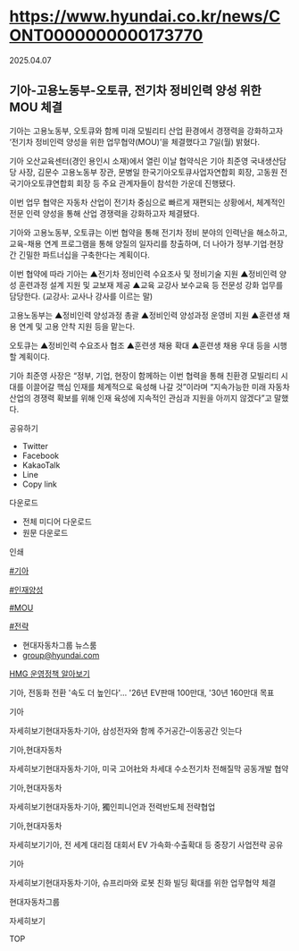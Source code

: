 # https://www.hyundai.co.kr/news/CONT0000000000173770

2025.04.07

## 기아-고용노동부-오토큐, 전기차 정비인력 양성 위한 MOU 체결

기아는 고용노동부, 오토큐와 함께 미래 모빌리티 산업 환경에서 경쟁력을 강화하고자 ‘전기차 정비인력 양성을 위한 업무협약(MOU)’을 체결했다고 7일(월) 밝혔다.

기아 오산교육센터(경인 용인시 소재)에서 열린 이날 협약식은 기아 최준영 국내생산담당 사장, 김문수 고용노동부 장관, 문병일 한국기아오토큐사업자연합회 회장, 고동원 전국기아오토큐연합회 회장 등 주요 관계자들이 참석한 가운데 진행됐다.

이번 업무 협약은 자동차 산업이 전기차 중심으로 빠르게 재편되는 상황에서, 체계적인 전문 인력 양성을 통해 산업 경쟁력을 강화하고자 체결됐다.

기아와 고용노동부, 오토큐는 이번 협약을 통해 전기차 정비 분야의 인력난을 해소하고, 교육-채용 연계 프로그램을 통해 양질의 일자리를 창출하며, 더 나아가 정부∙기업∙현장 간 긴밀한 파트너십을 구축한다는 계획이다.

이번 협약에 따라 기아는 ▲전기차 정비인력 수요조사 및 정비기술 지원 ▲정비인력 양성 훈련과정 설계 지원 및 교보재 제공 ▲교육 교강사 보수교육 등 전문성 강화 업무를 담당한다. (교강사: 교사나 강사를 이르는 말)

고용노동부는 ▲정비인력 양성과정 총괄 ▲정비인력 양성과정 운영비 지원 ▲훈련생 채용 연계 및 고용 안착 지원 등을 맡는다.

오토큐는 ▲정비인력 수요조사 협조 ▲훈련생 채용 확대 ▲훈련생 채용 우대 등을 시행할 계획이다.

기아 최준영 사장은 “정부, 기업, 현장이 함께하는 이번 협력을 통해 친환경 모빌리티 시대를 이끌어갈 핵심 인재를 체계적으로 육성해 나갈 것”이라며 “지속가능한 미래 자동차 산업의 경쟁력 확보를 위해 인재 육성에 지속적인 관심과 지원을 아끼지 않겠다”고 말했다.



공유하기

* Twitter
* Facebook
* KakaoTalk
* Line
* Copy link

다운로드

* 전체 미디어 다운로드
* 원문 다운로드

인쇄

[#기아](/tag/723)

[#인재양성](/tag/2356)

[#MOU](/tag/1729)

[#전략](/tag/1193)

* 현대자동차그룹 뉴스룸
* [group@hyundai.com](mailto:group@hyundai.com)

[HMG 운영정책 알아보기](/footer/operationRegist)

기아, 전동화 전환 '속도 더 높인다'… '26년 EV판매 100만대, '30년 160만대 목표

기아

 자세히보기현대자동차·기아, 삼성전자와 함께 주거공간–이동공간 잇는다

기아,현대자동차

 자세히보기현대자동차·기아, 미국 고어社와 차세대 수소전기차 전해질막 공동개발 협약

기아,현대자동차

 자세히보기현대자동차·기아, 獨인피니언과 전력반도체 전략협업

기아,현대자동차

 자세히보기기아, 전 세계 대리점 대회서 EV 가속화·수출확대 등 중장기 사업전략 공유

기아

 자세히보기현대자동차·기아, 슈프리마와 로봇 친화 빌딩 확대를 위한 업무협약 체결

현대자동차그룹

 자세히보기

TOP
